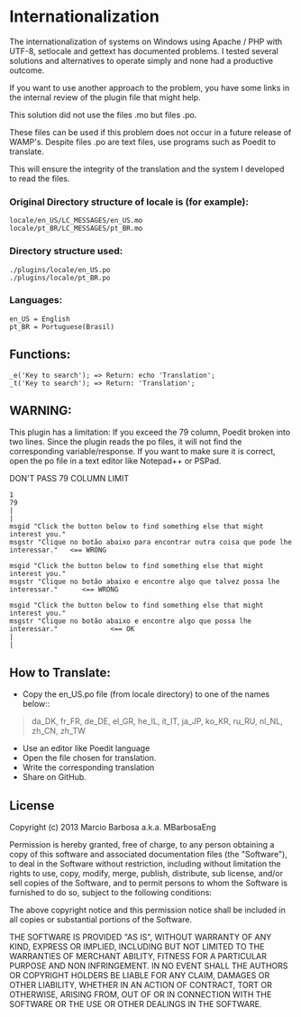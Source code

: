 Internationalization
=========

The internationalization of systems on Windows using Apache / PHP with UTF-8, setlocale and gettext has documented problems. 
I tested several solutions and alternatives to operate simply and none had a productive outcome. 

If you want to use another approach to the problem, you have some links in the internal review of the plugin file that might help.

This solution did not use the files .mo but files .po.

These files can be used if this problem does not occur in a future release of WAMP's.
Despite files .po are text files, use programs such as Poedit to translate. 

This will ensure the integrity of the translation and the system I developed to read the files.


### Original Directory structure of locale is (for example): 
	locale/en_US/LC_MESSAGES/en_US.mo 
	locale/pt_BR/LC_MESSAGES/pt_BR.mo 

### Directory structure used:
	./plugins/locale/en_US.po 
	./plugins/locale/pt_BR.po 
		
### Languages:
	en_US = English 
	pt_BR = Portuguese(Brasil)	

## Functions:
	_e('Key to search'); => Return: echo 'Translation'; 
	_t('Key to search'); => Return: 'Translation'; 

## WARNING:
This plugin has a limitation:
If you exceed the 79 column, Poedit broken into two lines.
Since the plugin reads the po files, it will not find the corresponding variable/response.
If you want to make sure it is correct, open the po file in a text editor like Notepad++ or PSPad.
	
DON'T PASS 79 COLUMN LIMIT

	1	                                                                           79
	|                                                                              |
	msgid "Click the button below to find something else that might interest you."
	msgstr "Clique no botão abaixo para encontrar outra coisa que pode lhe interessar."   <== WRONG
	
	msgid "Click the button below to find something else that might interest you."
	msgstr "Clique no botão abaixo e encontre algo que talvez possa lhe interessar."	  <== WRONG
	
	msgid "Click the button below to find something else that might interest you."
	msgstr "Clique no botão abaixo e encontre algo que possa lhe interessar."             <== OK
	|																			   |	

## How to Translate:
- Copy the en_US.po file (from locale directory) to one of the names below::
> 	da_DK, fr_FR, de_DE, el_GR, he_IL, it_IT, ja_JP, ko_KR, ru_RU, nl_NL, zh_CN, zh_TW
- Use an editor like Poedit language
- Open the file chosen for translation.
- Write the corresponding translation
- Share on GitHub.


## License
Copyright (c) 2013 Marcio Barbosa a.k.a. MBarbosaEng

Permission is hereby granted, free of charge, to any person obtaining a copy of this software and associated documentation files (the "Software"), to deal in the Software without restriction, including without limitation the rights to use, copy, modify, merge, publish, distribute, sub license, and/or sell copies of the Software, and to permit persons to whom the Software is furnished to do so, subject to the following conditions:

The above copyright notice and this permission notice shall be included in all copies or substantial portions of the Software.

THE SOFTWARE IS PROVIDED "AS IS", WITHOUT WARRANTY OF ANY KIND, EXPRESS OR IMPLIED, INCLUDING BUT NOT LIMITED TO THE WARRANTIES OF MERCHANT ABILITY, FITNESS FOR A PARTICULAR PURPOSE AND NON INFRINGEMENT. IN NO EVENT SHALL THE AUTHORS OR COPYRIGHT HOLDERS BE LIABLE FOR ANY CLAIM, DAMAGES OR OTHER LIABILITY, WHETHER IN AN ACTION OF CONTRACT, TORT OR OTHERWISE, ARISING FROM, OUT OF OR IN CONNECTION WITH THE SOFTWARE OR THE USE OR OTHER DEALINGS IN THE SOFTWARE.